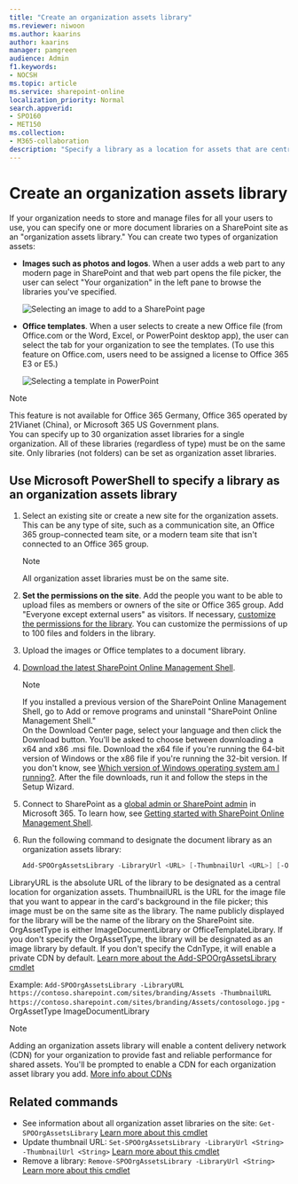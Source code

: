 ```yaml
---
title: "Create an organization assets library"
ms.reviewer: niwoon
ms.author: kaarins
author: kaarins
manager: pamgreen
audience: Admin
f1.keywords:
- NOCSH
ms.topic: article
ms.service: sharepoint-online
localization_priority: Normal
search.appverid:
- SPO160
- MET150
ms.collection:  
- M365-collaboration
description: "Specify a library as a location for assets that are centrally stored and managed in your organization."
---
```


# Create an organization assets library

If your organization needs to store and manage files for all your users to use, you can specify one or more document libraries on a SharePoint site as an "organization assets library." You can create two types of organization assets:

- **Images such as photos and logos**. When a user adds a web part to any modern page in SharePoint and that web part opens the file picker, the user can select "Your organization" in the left pane to browse the libraries you've specified.

    ![Selecting an image to add to a SharePoint page](media/image-library.png)

- **Office templates**. When a user selects to create a new Office file (from Office.com or the Word, Excel, or PowerPoint desktop app), the user can select the tab for your organization to see the templates. (To use this feature on Office.com, users  need to be assigned a license to Office 365 E3 or E5.)

    ![Selecting a template in PowerPoint](media/office-template-library.png)

> [!NOTE]
> This feature is not available for Office 365 Germany, Office 365 operated by 21Vianet (China), or Microsoft 365 US Government plans. <br>You can specify up to 30 organization asset libraries for a single organization. All of these libraries (regardless of type) must be on the same site. Only libraries (not folders) can be set as organization asset libraries.

## Use Microsoft PowerShell to specify a library as an organization assets library
  
1. Select an existing site or create a new site for the organization assets. This can be any type of site, such as a communication site, an Office 365 group-connected team site, or a modern team site that isn't connected to an Office 365 group.

    > [!NOTE]
    > All organization asset libraries must be on the same site.

2. **Set the permissions on the site**. Add the people you want to be able to upload files as members or owners of the site or Office 365 group. Add "Everyone except external users" as visitors. If necessary, [customize the permissions for the library](https://support.office.com/article/02d770f3-59eb-4910-a608-5f84cc297782). You can customize the permissions of up to 100 files and folders in the library.

3. Upload the images or Office templates to a document library.

4. [Download the latest SharePoint Online Management Shell](https://go.microsoft.com/fwlink/p/?LinkId=255251).

    > [!NOTE]
    > If you installed a previous version of the SharePoint Online Management Shell, go to Add or remove programs and uninstall "SharePoint Online Management Shell." <br>On the Download Center page, select your language and then click the Download button. You'll be asked to choose between downloading a x64 and x86 .msi file. Download the x64 file if you're running the 64-bit version of Windows or the x86 file if you're running the 32-bit version. If you don't know, see [Which version of Windows operating system am I running?](https://support.microsoft.com/help/13443/windows-which-operating-system). After the file downloads, run it and follow the steps in the Setup Wizard.

5. Connect to SharePoint as a [global admin or SharePoint admin](/sharepoint/sharepoint-admin-role) in Microsoft 365. To learn how, see [Getting started with SharePoint Online Management Shell](/powershell/sharepoint/sharepoint-online/connect-sharepoint-online).

6. Run the following command to designate the document library as an organization assets library:
  
    ```PowerShell
    Add-SPOOrgAssetsLibrary -LibraryUrl <URL> [-ThumbnailUrl <URL>] [-OrgAssetType <ImageDocumentLibrary or OfficeTemplateLibrary>] [-CdnType <Public or Private>]
    ```

LibraryURL is the absolute URL of the library to be designated as a central location for organization assets. ThumbnailURL is the URL for the image file that you want to appear in the card's background in the file picker; this image must be on the same site as the library. The name publicly displayed for the library will be the name of the library on the SharePoint site. OrgAssetType is either ImageDocumentLibrary or OfficeTemplateLibrary. If you don't specify the OrgAssetType, the library will be designated as an image library by default. If you don't specify the CdnType, it will enable a private CDN by default. [Learn more about the Add-SPOOrgAssetsLibrary cmdlet](/powershell/module/sharepoint-online/add-spoorgassetslibrary)

Example: `Add-SPOOrgAssetsLibrary -LibraryURL https://contoso.sharepoint.com/sites/branding/Assets -ThumbnailURL https://contoso.sharepoint.com/sites/branding/Assets/contosologo.jpg` -OrgAssetType ImageDocumentLibrary

> [!NOTE]
> Adding an organization assets library will enable a content delivery network (CDN) for your organization to provide fast and reliable performance for shared assets. You'll be prompted to enable a CDN for each organization asset library you add. [More info about CDNs](/office365/enterprise/content-delivery-networks)

## Related commands

- See information about all organization asset libraries on the site: `Get-SPOOrgAssetsLibrary` [Learn more about this cmdlet](/powershell/module/sharepoint-online/get-spoorgassetslibrary)
- Update thumbnail URL: `Set-SPOOrgAssetsLibrary -LibraryUrl <String> -ThumbnailUrl <String>` [Learn more about this cmdlet](/powershell/module/sharepoint-online/set-spoorgassetslibrary)
- Remove a library: `Remove-SPOOrgAssetsLibrary -LibraryUrl <String>` [Learn more about this cmdlet](/powershell/module/sharepoint-online/remove-spoorgassetslibrary)

